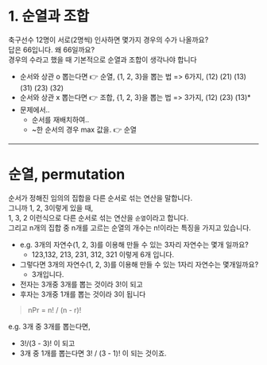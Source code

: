 # 1. 순열과 조합

축구선수 12명이 서로(2명씩) 인사하면 몇가지 경우의 수가 나올까요? <br />
답은 66입니다. 왜 66일까요? <br />
경우의 수라고 했을 때 기본적으로 순열과 조합이 생각나야 합니다

- 순서와 상관 o 뽑는다면 👉 순열, {1, 2, 3}을 뽑는 법 => 6가지, (12) (21) (13) (31) (23) (32)
- 순서와 상관 x 뽑는다면 👉 조합, {1, 2, 3}을 뽑는 법 => 3가지, (12) (23) (13)\*
- 문제에서..
  - 순서를 재배치하여..
  - ~한 순서의 경우 max 값을. 👉 순열

---

# 순열, permutation

순서가 정해진 임의의 집합을 다른 순서로 섞는 연산을 말합니다. <br />
그니까 1, 2, 3이렇게 있을 때, <br />
1, 3, 2 이런식으로 다른 순서로 섞는 연산을 `순열`이라고 합니다. <br />
그리고 n개의 집합 중 n개를 고르는 순열의 개수는 n!이라는 특징을 가지고 있습니다.

- e.g. 3개의 자연수(1, 2, 3)를 이용해 만들 수 있는 3자리 자연수는 몇개 일까요?
  - 123,132, 213, 231, 312, 321 이렇게 6개 입니다.
- 그렇다면 3개의 자연수(1, 2, 3)를 이용해 만들 수 있는 1자리 자연수는 몇개일까요?
  - 3개입니다.
- 전자는 3개중 3개를 뽑는 것이라 3!이 되고
- 후자는 3개중 1개를 뽑는 것이라 3이 됩니다

> nPr = n! / (n - r)!

e.g. 3개 중 3개를 뽑는다면,

- 3!/(3 - 3)! 이 되고
- 3개 중 1개를 뽑는다면 3! / (3 - 1)! 이 되는 것이죠.
